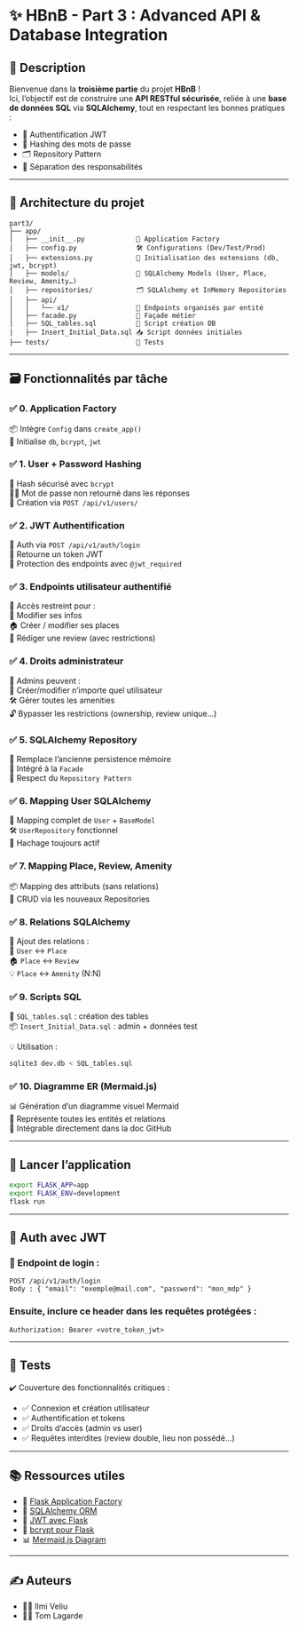 # ✨ HBnB - Part 3 : Advanced API & Database Integration

## 📌 Description

Bienvenue dans la **troisième partie** du projet **HBnB** !  
Ici, l’objectif est de construire une **API RESTful sécurisée**, reliée à une **base de données SQL** via **SQLAlchemy**, tout en respectant les bonnes pratiques :  
- 🔐 Authentification JWT  
- 🧂 Hashing des mots de passe  
- 🗂️ Repository Pattern  
- 🧠 Séparation des responsabilités

---

## 🧱 Architecture du projet

```plaintext
part3/
├── app/
│   ├── __init__.py             🎯 Application Factory
│   ├── config.py               🛠️ Configurations (Dev/Test/Prod)
│   ├── extensions.py           🔌 Initialisation des extensions (db, jwt, bcrypt)
│   ├── models/                 🧬 SQLAlchemy Models (User, Place, Review, Amenity…)
│   ├── repositories/           🗂️ SQLAlchemy et InMemory Repositories
│   ├── api/
│   │   └── v1/                 🔐 Endpoints organisés par entité
│   ├── facade.py               🧠 Façade métier
│   ├── SQL_tables.sql          🧾 Script création DB
│   ├── Insert_Initial_Data.sql 📥 Script données initiales
├── tests/                      🧪 Tests
```

---

## 🗃️ Fonctionnalités par tâche

### ✅ 0. Application Factory  
📦 Intègre `Config` dans `create_app()`  
🔌 Initialise `db`, `bcrypt`, `jwt`  

### ✅ 1. User + Password Hashing  
🔐 Hash sécurisé avec `bcrypt`  
🙅‍♂️ Mot de passe non retourné dans les réponses  
🧾 Création via `POST /api/v1/users/`

### ✅ 2. JWT Authentification  
🪪 Auth via `POST /api/v1/auth/login`  
📲 Retourne un token JWT  
🔐 Protection des endpoints avec `@jwt_required`

### ✅ 3. Endpoints utilisateur authentifié  
🔏 Accès restreint pour :  
🔄 Modifier ses infos  
🏠 Créer / modifier ses places  
📝 Rédiger une review (avec restrictions)

### ✅ 4. Droits administrateur  
👑 Admins peuvent :  
👤 Créer/modifier n’importe quel utilisateur  
🛠️ Gérer toutes les amenities  
🔓 Bypasser les restrictions (ownership, review unique…)

### ✅ 5. SQLAlchemy Repository  
📀 Remplace l’ancienne persistence mémoire  
🧩 Intégré à la `Facade`  
🔁 Respect du `Repository Pattern`

### ✅ 6. Mapping User SQLAlchemy  
🧬 Mapping complet de `User` + `BaseModel`  
🛠️ `UserRepository` fonctionnel  
🔐 Hachage toujours actif

### ✅ 7. Mapping Place, Review, Amenity  
📦 Mapping des attributs (sans relations)  
🧱 CRUD via les nouveaux Repositories

### ✅ 8. Relations SQLAlchemy  
🔗 Ajout des relations :  
🧍 `User` ↔ `Place`  
🏠 `Place` ↔ `Review`  
💡 `Place` ↔ `Amenity` (N:N)

### ✅ 9. Scripts SQL  
📜 `SQL_tables.sql` : création des tables  
📦 `Insert_Initial_Data.sql` : admin + données test  

💡 Utilisation :
```bash
sqlite3 dev.db < SQL_tables.sql
```

### ✅ 10. Diagramme ER (Mermaid.js)  
📊 Génération d’un diagramme visuel Mermaid  
🧠 Représente toutes les entités et relations  
📎 Intégrable directement dans la doc GitHub

---

## 🚀 Lancer l’application

```bash
export FLASK_APP=app
export FLASK_ENV=development
flask run
```

---

## 🔐 Auth avec JWT

### 🔑 Endpoint de login :
```http
POST /api/v1/auth/login
Body : { "email": "exemple@mail.com", "password": "mon_mdp" }
```

### Ensuite, inclure ce header dans les requêtes protégées :

```http
Authorization: Bearer <votre_token_jwt>
```

---

## 🧪 Tests

✔️ Couverture des fonctionnalités critiques :  
- ✅ Connexion et création utilisateur  
- ✅ Authentification et tokens  
- ✅ Droits d’accès (admin vs user)  
- ✅ Requêtes interdites (review double, lieu non possédé…)

---

## 📚 Ressources utiles

- 📘 [Flask Application Factory](https://flask.palletsprojects.com/en/2.3.x/patterns/appfactories/)
- 🧬 [SQLAlchemy ORM](https://docs.sqlalchemy.org/en/20/orm/)
- 🔐 [JWT avec Flask](https://flask-jwt-extended.readthedocs.io/)
- 🔑 [bcrypt pour Flask](https://flask-bcrypt.readthedocs.io/)
- 📊 [Mermaid.js Diagram](https://mermaid.live)

---

## ✍️ Auteurs

- 👨‍💻 Ilmi Veliu  
- 👨‍💻 Tom Lagarde
